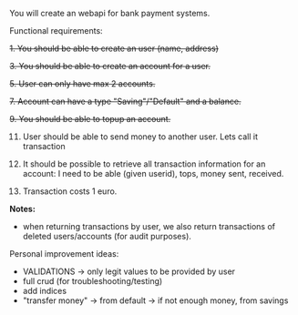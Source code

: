 You will create an webapi for bank payment systems.

Functional requirements:

<del> 1. You should be able to create an user (name, address)</del>

<del> 3. You should be able to create an account for a user.</del>
  
<del> 5. User can only have max 2 accounts.</del>
  
<del> 7. Account can have a type "Saving"/"Default" and a balance.</del>
  
<del> 9. You should be able to topup an account.</del>
 
11. User should be able to send money to another user. Lets call it transaction
  
7. It should be possible to retrieve all transaction information for an account:
    I need to be able (given userid), tops, money sent, received.
   
9. Transaction costs 1 euro.

**Notes:**
- when returning transactions by user, we also return transactions of deleted users/accounts (for audit purposes).



Personal improvement ideas: 
- VALIDATIONS -> only legit values to be provided by user
- full crud (for troubleshooting/testing)
- add indices
- "transfer money" -> from default -> if not enough money, from savings
